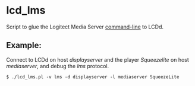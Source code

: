 # lcd_lms
Script to glue the Logitect Media Server 
[command-line](http://wiki.slimdevices.com/index.php/Logitech_Media_Server_CLI) to LCDd.

## Example:
Connect to LCDd on host _displayserver_ and the player _Squeezelite_ on host _mediaserver_, and debug the _lms_ protocol.

```
$ ./lcd_lms.pl -v lms -d displayserver -l mediaserver SqueezeLite
```

